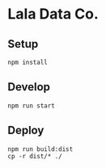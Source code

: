 # Lala Data Co.

## Setup
```
npm install
```

## Develop
```
npm run start
```

## Deploy
```
npm run build:dist
cp -r dist/* ./
```
